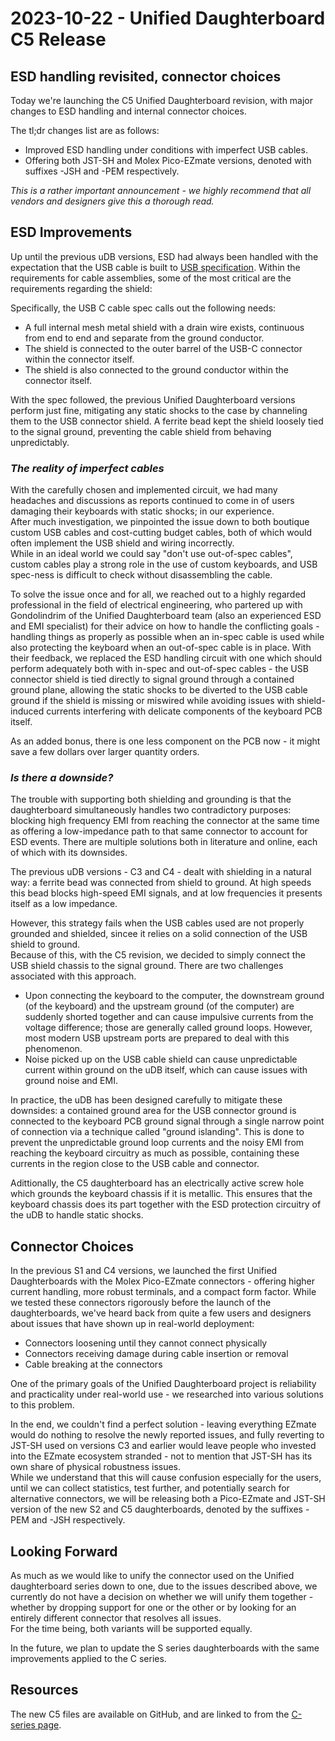 # 2023-10-22 - Unified Daughterboard C5 Release
## ESD handling revisited, connector choices

Today we're launching the C5 Unified Daughterboard revision, with major changes to ESD handling and internal connector choices.

The tl;dr changes list are as follows:
- Improved ESD handling under conditions with imperfect USB cables.
- Offering both JST-SH and Molex Pico-EZmate versions, denoted with suffixes -JSH and -PEM respectively.

*This is a rather important announcement - we highly recommend that all vendors and designers give this a thorough read.*


## ESD Improvements

Up until the previous uDB versions, ESD had always been handled with the expectation that the USB cable is built to [USB specification](https://www.usb.org/sites/default/files/USB%20Type-C%20Spec%20R2.0%20-%20August%202019.pdf). Within the requirements for cable assemblies, some of the most critical are the requirements regarding the shield:

Specifically, the USB C cable spec calls out the following needs:
- A full internal mesh metal shield with a drain wire exists, continuous from end to end and separate from the ground conductor.
- The shield is connected to the outer barrel of the USB-C connector within the connector itself.
- The shield is also connected to the ground conductor within the connector itself.

With the spec followed, the previous Unified Daughterboard versions perform just fine, mitigating any static shocks to the case by channeling them to the USB connector shield.
A ferrite bead kept the shield loosely tied to the signal ground, preventing the cable shield from behaving unpredictably.
  

### *The reality of imperfect cables*

With the carefully chosen and implemented circuit, we had many headaches and discussions as reports continued to come in of users damaging their keyboards with static shocks; in our experience.  
After much investigation, we pinpointed the issue down to both boutique custom USB cables and cost-cutting budget cables, both of which would often implement the USB shield and wiring incorrectly.  
While in an ideal world we could say "don't use out-of-spec cables", custom cables play a strong role in the use of custom keyboards, and USB spec-ness is difficult to check without disassembling the cable.  

To solve the issue once and for all, we reached out to a highly regarded professional in the field of electrical engineering, who partered up with Gondolindrim of the Unified Daughterboard team (also an experienced ESD and EMI specialist) for their advice on how to handle the conflicting goals - handling things as properly as possible when an in-spec cable is used while also protecting the keyboard when an out-of-spec cable is in place.
With their feedback, we replaced the ESD handling circuit with one which should perform adequately both with in-spec and out-of-spec cables - the USB connector shield is tied directly to signal ground through a contained ground plane, allowing the static shocks to be diverted to the USB cable ground if the shield is missing or miswired while avoiding issues with shield-induced currents interfering with delicate components of the keyboard PCB itself.

As an added bonus, there is one less component on the PCB now - it might save a few dollars over larger quantity orders.
  
  
### *Is there a downside?*

The trouble with supporting both shielding and grounding is that the daughterboard simultaneously handles two contradictory purposes: blocking high frequency EMI from reaching the connector at the same time as offering a low-impedance path to that same connector to account for ESD events. There are multiple solutions both in literature and online, each of which with its downsides.

The previous uDB versions - C3 and C4 - dealt with shielding in a natural way: a ferrite bead was connected from shield to ground. At high speeds this bead blocks high-speed EMI signals, and at low frequencies it presents itself as a low impedance.  

However, this strategy fails when the USB cables used are not properly grounded and shielded, sincee it relies on a solid connection of the USB shield to ground.  
Because of this, with the C5 revision, we decided to simply connect the USB shield chassis to the signal ground. There are two challenges associated with this approach.  

- Upon connecting the keyboard to the computer, the downstream ground (of the keyboard) and the upstream ground (of the computer) are suddenly shorted together and can cause impulsive currents from the voltage difference; those are generally called ground loops. However, most modern USB upstream ports are prepared to deal with this phenomenon.
- Noise picked up on the USB cable shield can cause unpredictable current within ground on the uDB itself, which can cause issues with ground noise and EMI.

In practice, the uDB has been designed carefully to mitigate these downsides: a contained ground area for the USB connector ground is connected to the keyboard PCB ground signal through a single narrow point of connection via a technique called "ground islanding". This is done to prevent the unpredictable ground loop currents and the noisy EMI from reaching the keyboard circuitry as much as possible, containing these currents in the region close to the USB cable and connector.

Adittionally, the C5 daughterboard has an electrically active screw hole which grounds the keyboard chassis if it is metallic. This ensures that the keyboard chassis does its part together with the ESD protection circuitry of the uDB to handle static shocks.
  

## Connector Choices

In the previous S1 and C4 versions, we launched the first Unified Daughterboards with the Molex Pico-EZmate connectors - offering higher current handling, more robust terminals, and a compact form factor.
While we tested these connectors rigorously before the launch of the daughterboards, we've heard back from quite a few users and designers about issues that have shown up in real-world deployment:
- Connectors loosening until they cannot connect physically
- Connectors receiving damage during cable insertion or removal
- Cable breaking at the connectors

One of the primary goals of the Unified Daughterboard project is reliability and practicality under real-world use - we researched into various solutions to this problem.

In the end, we couldn't find a perfect solution - leaving everything EZmate would do nothing to resolve the newly reported issues, and fully reverting to JST-SH used on versions C3 and earlier would leave people who invested into the EZmate ecosystem stranded - not to mention that JST-SH has its own share of physical robustness issues.  
While we understand that this will cause confusion especially for the users, until we can collect statistics, test further, and potentially search for alternative connectors, we will be releasing both a Pico-EZmate and JST-SH version of the new S2 and C5 daughterboards, denoted by the suffixes -PEM and -JSH respectively.  
  

## Looking Forward

As much as we would like to unify the connector used on the Unified daughterboard series down to one, due to the issues described above, we currently do not have a decision on whether we will unify them together - whether by dropping support for one or the other or by looking for an entirely different connector that resolves all issues.  
For the time being, both variants will be supported equally.  
  
In the future, we plan to update the S series daughterboards with the same improvements applied to the C series.
  

## Resources 
The new C5 files are available on GitHub, and are linked to from the [C-series page](https://unified-daughterboard.github.io/#/db-spec-c).